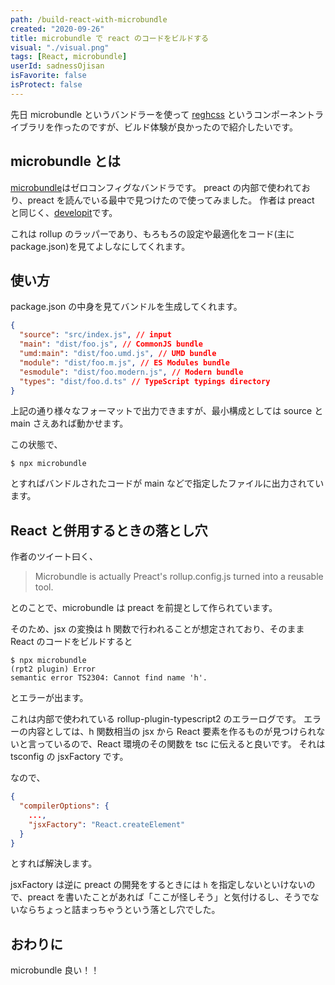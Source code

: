 ```yaml
---
path: /build-react-with-microbundle
created: "2020-09-26"
title: microbundle で react のコードをビルドする
visual: "./visual.png"
tags: [React, microbundle]
userId: sadnessOjisan
isFavorite: false
isProtect: false
---
```


先日 microbundle というバンドラーを使って [reghcss](https://github.com/sadnessOjisan/reghcss) というコンポーネントライブラリを作ったのですが、ビルド体験が良かったので紹介したいです。

## microbundle とは

[microbundle](https://github.com/developit/microbundle)はゼロコンフィグなバンドラです。
preact の内部で使われており、preact を読んでいる最中で見つけたので使ってみました。
作者は preact と同じく、[developit](https://github.com/developit)です。

これは rollup のラッパーであり、もろもろの設定や最適化をコード(主に package.json)を見てよしなにしてくれます。

## 使い方

package.json の中身を見てバンドルを生成してくれます。

```json
{
  "source": "src/index.js", // input
  "main": "dist/foo.js", // CommonJS bundle
  "umd:main": "dist/foo.umd.js", // UMD bundle
  "module": "dist/foo.m.js", // ES Modules bundle
  "esmodule": "dist/foo.modern.js", // Modern bundle
  "types": "dist/foo.d.ts" // TypeScript typings directory
}
```

上記の通り様々なフォーマットで出力できますが、最小構成としては source と main さえあれば動かせます。

この状態で、

```
$ npx microbundle
```

とすればバンドルされたコードが main などで指定したファイルに出力されています。

## React と併用するときの落とし穴

作者のツイート曰く、

> Microbundle is actually Preact's rollup.config.js turned into a reusable tool.

とのことで、microbundle は preact を前提として作られています。

そのため、jsx の変換は h 関数で行われることが想定されており、そのまま React のコードをビルドすると

```
$ npx microbundle
(rpt2 plugin) Error
semantic error TS2304: Cannot find name 'h'.
```

とエラーが出ます。

これは内部で使われている rollup-plugin-typescript2 のエラーログです。
エラーの内容としては、h 関数相当の jsx から React 要素を作るものが見つけられないと言っているので、React 環境のその関数を tsc に伝えると良いです。
それは tsconfig の jsxFactory です。

なので、

```json:title=tsconfig.json
{
  "compilerOptions": {
    ...,
    "jsxFactory": "React.createElement"
  }
}
```

とすれば解決します。

jsxFactory は逆に preact の開発をするときには `h` を指定しないといけないので、preact を書いたことがあれば「ここが怪しそう」と気付けるし、そうでないならちょっと詰まっちゃうという落とし穴でした。

## おわりに

microbundle 良い！！
